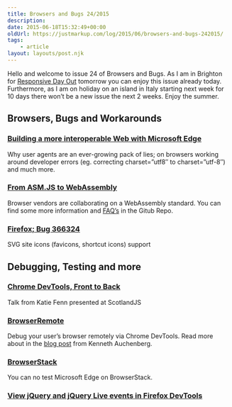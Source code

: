 ```yaml
---
title: Browsers and Bugs 24/2015
description: 
date: 2015-06-18T15:32:49+00:00
oldUrl: https://justmarkup.com/log/2015/06/browsers-and-bugs-242015/
tags:
    - article
layout: layouts/post.njk
---
```


Hello and welcome to issue 24 of Browsers and Bugs. As I am in Brighton for [Responsive Day Out](http://responsiveconf.com/) tomorrow you can enjoy this issue already today. Furthermore, as I am on holiday on an island in Italy starting next week for 10 days there won’t be a new issue the next 2 weeks. Enjoy the summer.

Browsers, Bugs and Workarounds
------------------------------

### [Building a more interoperable Web with Microsoft Edge](http://blogs.windows.com/msedgedev/2015/06/17/building-a-more-interoperable-web-with-microsoft-edge/)

Why user agents are an ever-growing pack of lies; on browsers working around developer errors (eg. correcting charset=”utf8″ to charset=”utf-8″) and much more.

### [From ASM.JS to WebAssembly](https://brendaneich.com/2015/06/from-asm-js-to-webassembly/)

Browser vendors are collaborating on a WebAssembly standard. You can find some more information and [FAQ’s](https://github.com/WebAssembly/design/blob/master/FAQ.md) in the Gitub Repo.

### [Firefox; Bug 366324](https://bugzilla.mozilla.org/show_bug.cgi?id=366324#c63)

SVG site icons (favicons, shortcut icons) support

Debugging, Testing and more
---------------------------

### [Chrome DevTools, Front to Back](https://www.youtube.com/watch?v=_-XfJWl6sRs)

Talk from Katie Fenn presented at ScotlandJS

### [BrowserRemote](https://github.com/auchenberg/browser-remote)

Debug your user’s browser remotely via Chrome DevTools. Read more about in the [blog post](https://kenneth.io/blog/2015/06/16/use-chrome-devtools-to-debug-your-users-browser-remotely-with-browserremote/) from Kenneth Auchenberg.

### [BrowserStack](https://twitter.com/jon_neal/status/610482003687907328)

You can no test Microsoft Edge on BrowserStack.

### [View jQuery and jQuery Live events in Firefox DevTools](http://flailingmonkey.com/view-jquery-and-jquery-live-events-in-firefox-devtools/)
